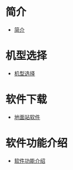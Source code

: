 # 简介
* [简介](./public/简介.md)
# 机型选择
* [机型选择](./README.md)
# 软件下载
* [地面站软件](./public/地面站下载.md)
# 软件功能介绍
* [软件功能介绍](./public/地面站软件功能.md)